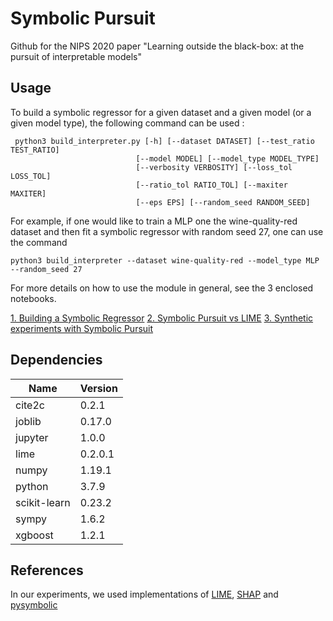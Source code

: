 # Symbolic Pursuit

 Github for the NIPS 2020 paper "Learning outside the black-box: at the pursuit of interpretable models"

## Usage

To build a symbolic regressor for a given dataset and a given model (or a given model type),
the following command can be used :

````
 python3 build_interpreter.py [-h] [--dataset DATASET] [--test_ratio TEST_RATIO]
                            [--model MODEL] [--model_type MODEL_TYPE]
                            [--verbosity VERBOSITY] [--loss_tol LOSS_TOL]
                            [--ratio_tol RATIO_TOL] [--maxiter MAXITER]
                            [--eps EPS] [--random_seed RANDOM_SEED]
````

For example, if one would like to train a MLP one the wine-quality-red dataset and then
fit a symbolic regressor with random seed 27, one can use the command

````
python3 build_interpreter --dataset wine-quality-red --model_type MLP --random_seed 27
````

 For more details on how to use the module in general, see the 3 enclosed notebooks.

 [1. Building a Symbolic Regressor](./1.%20Building%20a%20Symbolic%20Regressor.ipynb)
 [2. Symbolic Pursuit vs LIME](./2.%20Symbolic%20Pursuit%20vs%20LIME.ipynb)
 [3. Synthetic experiments with Symbolic Pursuit](./3.%20Synthetic%20experiments%20with%20Symbolic%20Pursuit.ipynb)

## Dependencies

| Name     	| Version  	|
|---	|---	|
| cite2c | 0.2.1 |
| joblib | 0.17.0 |
| jupyter | 1.0.0 |
| lime | 0.2.0.1 |
| numpy | 1.19.1 |
| python | 3.7.9 |
| scikit-learn | 0.23.2 |
| sympy | 1.6.2 |
| xgboost | 1.2.1 |

## References

In our experiments, we used implementations of [LIME](https://github.com/marcotcr/lime), [SHAP](https://github.com/slundberg/shap) and [pysymbolic](https://github.com/ahmedmalaa/Symbolic-Metamodeling)
